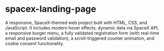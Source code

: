 # spacex-landing-page
A responsive, SpaceX-themed web project built with HTML, CSS, and JavaScript. It includes modern hover effects, dynamic data via SpaceX API, a responsive burger menu, a fully validated registration form (with real-time email and password validation), a scroll-triggered counter animation, and cookie consent functionality.
